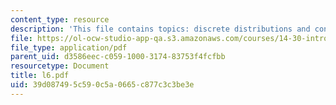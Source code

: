 ```yaml
---
content_type: resource
description: 'This file contains topics: discrete distributions and continuous distributions.'
file: https://ol-ocw-studio-app-qa.s3.amazonaws.com/courses/14-30-introduction-to-statistical-method-in-economics-spring-2006/39d087495c590c5a0665c877c3c3be3e_l6.pdf
file_type: application/pdf
parent_uid: d3586eec-c059-1000-3174-83753f4fcfbb
resourcetype: Document
title: l6.pdf
uid: 39d08749-5c59-0c5a-0665-c877c3c3be3e
---
```

